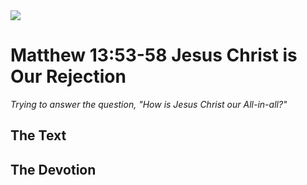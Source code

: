 <img class="intro-right" src="/images/art-matthew.jpg">

# Matthew 13:53-58 Jesus Christ is Our Rejection

*Trying to answer the question, "How is Jesus Christ our All-in-all?"*

## The Text

## The Devotion